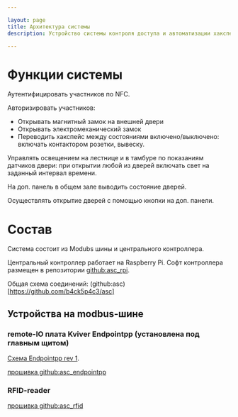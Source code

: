 ```yaml
---

layout: page
title: Архитектура системы
description: Устройство системы контроля доступа и автоматизации хакспейса.

---
```


# Функции системы

Аутентифицировать участников по NFC.

Авторизировать участников:

* Открывать магнитный замок на внешней двери
* Открывать электромеханический замок
* Переводить хакспейс между состояниями включено/выключено: включать контактором розетки, вывеску.

Управлять освещением на лестнице и в тамбуре по показаниям датчиков двери: при открытии любой из дверей включать свет на заданный интервал времени.

На доп. панель в общем зале выводить состояние дверей.

Осуществлять открытие дверей с помощью кнопки на доп. панели.

# Состав

Система состоит из Modubs шины и центрального контроллера.

Центральный контроллер работает на Raspberry Pi. Софт контроллера размещен в репозитории [github:asc_rpi](https://github.com/b4ck5p4c3/asc_rpi).

Общая схема соединений: (github:asc)[https://github.com/b4ck5p4c3/asc]

## Устройства на modbus-шине

### remote-IO плата Kviver Endpointpp (установлена под главным щитом)

[Схема Endpointpp rev 1](/wiki/acs/assets/endpointpp_rev_1.pdf).

[прошивка github:asc_endpointpp](https://github.com/b4ck5p4c3/asc_endpointpp)

### RFID-reader

[прошивка github:asc_rfid](https://github.com/b4ck5p4c3/asc_rfid)
